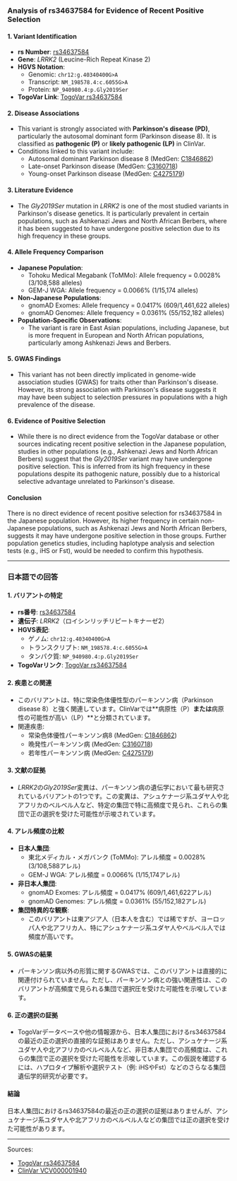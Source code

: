 ### Analysis of rs34637584 for Evidence of Recent Positive Selection

#### 1. **Variant Identification**
   - **rs Number**: [rs34637584](https://identifiers.org/dbsnp/rs34637584)
   - **Gene**: *LRRK2* (Leucine-Rich Repeat Kinase 2)
   - **HGVS Notation**: 
     - Genomic: `chr12:g.40340400G>A`
     - Transcript: `NM_198578.4:c.6055G>A`
     - Protein: `NP_940980.4:p.Gly2019Ser`
   - **TogoVar Link**: [TogoVar rs34637584](https://togovar.org/variant/tgv45580587)

#### 2. **Disease Associations**
   - This variant is strongly associated with **Parkinson's disease (PD)**, particularly the autosomal dominant form (Parkinson disease 8). It is classified as **pathogenic (P)** or **likely pathogenic (LP)** in ClinVar.
   - Conditions linked to this variant include:
     - Autosomal dominant Parkinson disease 8 (MedGen: [C1846862](https://www.ncbi.nlm.nih.gov/medgen/C1846862))
     - Late-onset Parkinson disease (MedGen: [C3160718](https://www.ncbi.nlm.nih.gov/medgen/C3160718))
     - Young-onset Parkinson disease (MedGen: [C4275179](https://www.ncbi.nlm.nih.gov/medgen/C4275179))

#### 3. **Literature Evidence**
   - The *Gly2019Ser* mutation in *LRRK2* is one of the most studied variants in Parkinson's disease genetics. It is particularly prevalent in certain populations, such as Ashkenazi Jews and North African Berbers, where it has been suggested to have undergone positive selection due to its high frequency in these groups.

#### 4. **Allele Frequency Comparison**
   - **Japanese Population**:
     - Tohoku Medical Megabank (ToMMo): Allele frequency = 0.0028% (3/108,588 alleles)
     - GEM-J WGA: Allele frequency = 0.0066% (1/15,174 alleles)
   - **Non-Japanese Populations**:
     - gnomAD Exomes: Allele frequency = 0.0417% (609/1,461,622 alleles)
     - gnomAD Genomes: Allele frequency = 0.0361% (55/152,182 alleles)
   - **Population-Specific Observations**:
     - The variant is rare in East Asian populations, including Japanese, but is more frequent in European and North African populations, particularly among Ashkenazi Jews and Berbers.

#### 5. **GWAS Findings**
   - This variant has not been directly implicated in genome-wide association studies (GWAS) for traits other than Parkinson's disease. However, its strong association with Parkinson's disease suggests it may have been subject to selection pressures in populations with a high prevalence of the disease.

#### 6. **Evidence of Positive Selection**
   - While there is no direct evidence from the TogoVar database or other sources indicating recent positive selection in the Japanese population, studies in other populations (e.g., Ashkenazi Jews and North African Berbers) suggest that the *Gly2019Ser* variant may have undergone positive selection. This is inferred from its high frequency in these populations despite its pathogenic nature, possibly due to a historical selective advantage unrelated to Parkinson's disease.

#### Conclusion
There is no direct evidence of recent positive selection for rs34637584 in the Japanese population. However, its higher frequency in certain non-Japanese populations, such as Ashkenazi Jews and North African Berbers, suggests it may have undergone positive selection in those groups. Further population genetics studies, including haplotype analysis and selection tests (e.g., iHS or Fst), would be needed to confirm this hypothesis.

---

### 日本語での回答

#### 1. **バリアントの特定**
   - **rs番号**: [rs34637584](https://identifiers.org/dbsnp/rs34637584)
   - **遺伝子**: *LRRK2*（ロイシンリッチリピートキナーゼ2）
   - **HGVS表記**: 
     - ゲノム: `chr12:g.40340400G>A`
     - トランスクリプト: `NM_198578.4:c.6055G>A`
     - タンパク質: `NP_940980.4:p.Gly2019Ser`
   - **TogoVarリンク**: [TogoVar rs34637584](https://togovar.org/variant/tgv45580587)

#### 2. **疾患との関連**
   - このバリアントは、特に常染色体優性型のパーキンソン病（Parkinson disease 8）と強く関連しています。ClinVarでは**病原性（P）**または**病原性の可能性が高い（LP）**と分類されています。
   - 関連疾患:
     - 常染色体優性パーキンソン病8 (MedGen: [C1846862](https://www.ncbi.nlm.nih.gov/medgen/C1846862))
     - 晩発性パーキンソン病 (MedGen: [C3160718](https://www.ncbi.nlm.nih.gov/medgen/C3160718))
     - 若年性パーキンソン病 (MedGen: [C4275179](https://www.ncbi.nlm.nih.gov/medgen/C4275179))

#### 3. **文献の証拠**
   - *LRRK2*の*Gly2019Ser*変異は、パーキンソン病の遺伝学において最も研究されているバリアントの1つです。この変異は、アシュケナージ系ユダヤ人や北アフリカのベルベル人など、特定の集団で特に高頻度で見られ、これらの集団で正の選択を受けた可能性が示唆されています。

#### 4. **アレル頻度の比較**
   - **日本人集団**:
     - 東北メディカル・メガバンク (ToMMo): アレル頻度 = 0.0028% (3/108,588アレル)
     - GEM-J WGA: アレル頻度 = 0.0066% (1/15,174アレル)
   - **非日本人集団**:
     - gnomAD Exomes: アレル頻度 = 0.0417% (609/1,461,622アレル)
     - gnomAD Genomes: アレル頻度 = 0.0361% (55/152,182アレル)
   - **集団特異的な観察**:
     - このバリアントは東アジア人（日本人を含む）では稀ですが、ヨーロッパ人や北アフリカ人、特にアシュケナージ系ユダヤ人やベルベル人では頻度が高いです。

#### 5. **GWASの結果**
   - パーキンソン病以外の形質に関するGWASでは、このバリアントは直接的に関連付けられていません。ただし、パーキンソン病との強い関連性は、このバリアントが高頻度で見られる集団で選択圧を受けた可能性を示唆しています。

#### 6. **正の選択の証拠**
   - TogoVarデータベースや他の情報源から、日本人集団におけるrs34637584の最近の正の選択の直接的な証拠はありません。ただし、アシュケナージ系ユダヤ人や北アフリカのベルベル人など、非日本人集団での高頻度は、これらの集団で正の選択を受けた可能性を示唆しています。この仮説を確認するには、ハプロタイプ解析や選択テスト（例: iHSやFst）などのさらなる集団遺伝学的研究が必要です。

#### 結論
日本人集団におけるrs34637584の最近の正の選択の証拠はありませんが、アシュケナージ系ユダヤ人や北アフリカのベルベル人などの集団では正の選択を受けた可能性があります。

--- 
Sources:
- [TogoVar rs34637584](https://togovar.org/variant/tgv45580587)
- [ClinVar VCV000001940](https://www.ncbi.nlm.nih.gov/clinvar/variation/1940)